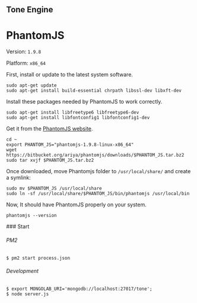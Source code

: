 ## Tone Engine

# PhantomJS

Version: `1.9.8`

Platform: `x86_64`

First, install or update to the latest system software.

	sudo apt-get update
	sudo apt-get install build-essential chrpath libssl-dev libxft-dev
	
Install these packages needed by PhantomJS to work correctly.

	sudo apt-get install libfreetype6 libfreetype6-dev
	sudo apt-get install libfontconfig1 libfontconfig1-dev


Get it from the [PhantomJS website](http://phantomjs.org/).

	cd ~
	export PHANTOM_JS="phantomjs-1.9.8-linux-x86_64"
	wget https://bitbucket.org/ariya/phantomjs/downloads/$PHANTOM_JS.tar.bz2
	sudo tar xvjf $PHANTOM_JS.tar.bz2

Once downloaded, move Phantomjs folder to `/usr/local/share/` and create a symlink:

	sudo mv $PHANTOM_JS /usr/local/share
	sudo ln -sf /usr/local/share/$PHANTOM_JS/bin/phantomjs /usr/local/bin

Now, It should have PhantomJS properly on your system.

	phantomjs --version


### Start

###### PM2
```
$ pm2 start process.json
```

###### Development
```
$ export MONGOLAB_URI='mongodb://localhost:27017/tone';
$ node server.js
```
